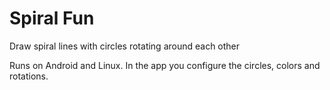 # Spiral Fun
Draw spiral lines with circles rotating around each other

Runs on Android and Linux. In the app you configure the circles, colors and rotations.

